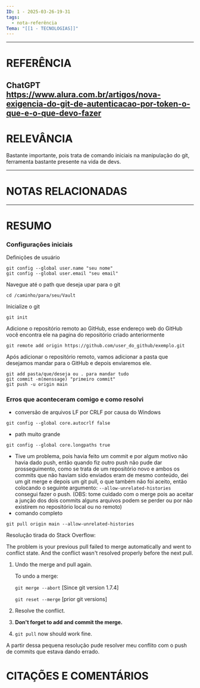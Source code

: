 ```yaml
---
ID: 1 - 2025-03-26-19-31
tags:
  - nota-referência
Tema: "[[1 - TECNOLOGIAS]]"
---
```

---
# REFERÊNCIA

ChatGPT
https://www.alura.com.br/artigos/nova-exigencia-do-git-de-autenticacao-por-token-o-que-e-o-que-devo-fazer
---
# RELEVÂNCIA

Bastante importante, pois trata de comando iniciais na manipulação do git, ferramenta bastante presente na vida de devs.

---
# NOTAS RELACIONADAS


---
# RESUMO

### Configurações iniciais

Definições de usuário
```
git config --global user.name "seu nome"
git config --global user.email "seu email"
``` 

Navegue até o path que deseja upar para o git
```
cd /caminho/para/seu/Vault
```

Inicialize o git 
```
git init
```

Adicione o repositório remoto ao GitHub, esse endereço web do GitHub você encontra ele na pagina do repositório criado anteriormente
```
git remote add origin https://github.com/user_do_github/exemplo.git
```

Após adicionar o repositório remoto, vamos adicionar a pasta que desejamos mandar para o GitHub e depois enviaremos ele.
```
git add pasta/que/deseja ou . para mandar tudo 
git commit -m(menssage) "primeiro commit"
git push -u origin main
```


### Erros que aconteceram comigo e como resolvi 

- conversão de arquivos LF por CRLF por causa do Windows 
```
git config --global core.autocrlf false
```

-  path muito grande 
```
git config --global core.longpaths true
```

- Tive um problema, pois havia feito um commit e por algum motivo não havia dado push, então quando fiz outro push não pude dar prosseguimento, como se trata de um repositório novo e ambos os commits que não haviam sido enviados eram de mesmo conteúdo, dei um git merge e depois um git pull, o que também não foi aceito, então colocando o seguinte argumento:
     `--allow-unrelated-histories` 
consegui fazer o push. (OBS: tome cuidado com o merge pois ao aceitar a junção dos dois commits alguns arquivos podem se perder ou por não existirem no repositório local ou no remoto)
- comando completo 
```
git pull origin main --allow-unrelated-histories
```


Resolução tirada do Stack Overflow:

The problem is your previous pull failed to merge automatically and went to conflict state. And the conflict wasn't resolved properly before the next pull.

1. Undo the merge and pull again.
    
    To undo a merge:
    
    `git merge --abort` [Since git version 1.7.4]
    
    `git reset --merge` [prior git versions]
    
2. Resolve the conflict.
    
3. **Don't forget to add and commit the merge.**
    
4. `git pull` now should work fine.

A partir dessa pequena resolução pude resolver meu conflito com o push de commits que estava dando errado.
# CITAÇÕES E COMENTÁRIOS



